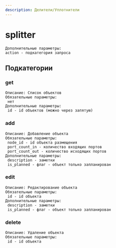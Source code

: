 ```yaml
---
description: Делители/Уплотнители
---
```


# splitter

```
Дополнительные параметры:
action - подкатегория запроса
```

## Подкатегории

### **get**

```
Описание: Список объектов
Обязательные параметры:
 нет
Дополнительные параметры:
 id - id объектов (можно через запятую)
```

### **add**

```
Описание: Добавление объекта
Обязательные параметры:
 node_id - id объекта размещения
 port_count_in - количество входящих портов
 port_count_out - количество исходящих портов
Дополнительные параметры:
 description - заметки
 is_planned - флаг - объект только запланирован
```

### **edit**

```
Описание: Редактирование объекта
Обязательные параметры:
 id - id объекта
Дополнительные параметры:
 description - заметки
 is_planned - флаг - объект только запланирован
```

### **delete**

```
Описание: Удаление объекта
Обязательные параметры:
 id - id объекта
```
